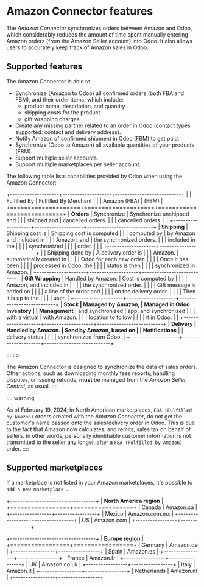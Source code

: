 # Amazon Connector features

The *Amazon Connector* synchronizes orders between Amazon and Odoo,
which considerably reduces the amount of time spent manually entering
Amazon orders (from the Amazon Seller account) into Odoo. It also allows
users to accurately keep track of Amazon sales in Odoo.

## Supported features

The Amazon Connector is able to:

- Synchronize (Amazon to Odoo) all confirmed orders (both FBA and FBM),
  and their order items, which include:
  - product name, description, and quantity
  - shipping costs for the product
  - gift wrapping charges
- Create any missing partner related to an order in Odoo (contact types
  supported: contact and delivery address).
- Notify Amazon of confirmed shipment in Odoo (FBM) to get paid.
- Synchronize (Odoo to Amazon) all available quantities of your products
  (FBM).
- Support multiple seller accounts.
- Support multiple marketplaces per seller account.

The following table lists capabilities provided by Odoo when using the
Amazon Connector:

+--------------------+--------------------+---------------------------+
|                    | Fulfilled By       | Fulfilled By Merchant     |
|                    | Amazon (FBA)       | (FBM)                     |
+====================+====================+===========================+
| **Orders**         | Synchronize        | Synchronize unshipped and |
|                    | shipped and        | cancelled orders.         |
|                    | cancelled orders.  |                           |
+--------------------+--------------------+---------------------------+
| **Shipping**       | Shipping cost is   | Shipping cost is computed |
|                    | computed by        | by Amazon and included in |
|                    | Amazon, and        | the synchronized orders.  |
|                    | included in the    |                           |
|                    | synchronized       |                           |
|                    | order.             |                           |
|                    +--------------------+---------------------------+
|                    | Shipping done by   | A delivery order is       |
|                    | Amazon.            | automatically created in  |
|                    |                    | Odoo for each new order.  |
|                    |                    | Once it has been          |
|                    |                    | processed in Odoo, the    |
|                    |                    | status is then            |
|                    |                    | synchronized in Amazon.   |
+--------------------+--------------------+---------------------------+
| **Gift Wrapping**  | Handled by Amazon. | Cost is computed by       |
|                    |                    | Amazon, and included in   |
|                    |                    | the synchronized order.   |
|                    |                    | Gift message is added on  |
|                    |                    | a line of the order and   |
|                    |                    | on the delivery order.    |
|                    |                    | Then it is up to the      |
|                    |                    | user.                     |
+--------------------+--------------------+---------------------------+
| **Stock            | Managed by Amazon, | Managed in Odoo Inventory |
| Management**       | and synchronized   | app, and synchronized     |
|                    | with a virtual     | with Amazon.              |
|                    | location to follow |                           |
|                    | it in Odoo.        |                           |
+--------------------+--------------------+---------------------------+
| **Delivery         | Handled by Amazon. | Send by Amazon, based on  |
| Notifications**    |                    | delivery status           |
|                    |                    | synchronized from Odoo.   |
+--------------------+--------------------+---------------------------+

::: tip

The Amazon Connector is designed to synchronize the data of sales
orders. Other actions, such as downloading monthly fees reports,
handling disputes, or issuing refunds, **must** be managed from the
*Amazon Seller Central*, as usual.
::::

:::: warning

As of February 19, 2024, in North American marketplaces,
`FBA (Fulfilled by Amazon)` orders
created with the *Amazon Connector*, do not get the customer\'s name
passed onto the sales/delivery order in Odoo. This is due to the fact
that Amazon now calculates, and remits, sales tax on behalf of sellers.
In other words, personally identifiable customer information is not
transmitted to the seller any longer, after a
`FBA (Fulfilled by Amazon)` order.
::::

## Supported marketplaces 

If a marketplace is not listed in your Amazon marketplaces, it\'s
possible to `add a new
marketplace `.

+-----------------------------------+
| **North America region**          |
+=================+=================+
| Canada          | Amazon.ca       |
+-----------------+-----------------+
| Mexico          | Amazon.com.mx   |
+-----------------+-----------------+
| US              | Amazon.com      |
+-----------------+-----------------+

+-----------------------------------+
| **Europe region**                 |
+=================+=================+
| Germany         | Amazon.de       |
+-----------------+-----------------+
| Spain           | Amazon.es       |
+-----------------+-----------------+
| France          | Amazon.fr       |
+-----------------+-----------------+
| UK              | Amazon.co.uk    |
+-----------------+-----------------+
| Italy           | Amazon.it       |
+-----------------+-----------------+
| Netherlands     | Amazon.nl       |
+-----------------+-----------------+

